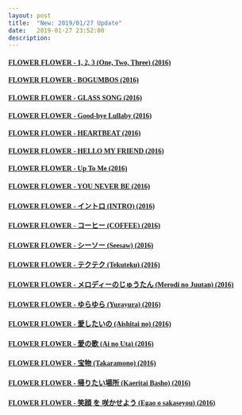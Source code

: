 ```yaml
---
layout: post
title:  "New: 2019/01/27 Update"
date:   2019-01-27 23:52:00
description: 
---
```


#### [<font face="Microsoft YaHei UI">FLOWER FLOWER - 1, 2, 3 (One, Two, Three) (2016)</font>](https://my.pcloud.com/publink/show?code=XZaTXK7ZVLnGUjK3iSRmrWOFWg67uk9zW9Py)  

<ul></ul>

#### [<font face="Microsoft YaHei UI">FLOWER FLOWER - BOGUMBOS (2016)</font>](https://my.pcloud.com/publink/show?code=XZ3TXK7Z1wRVo1eEbzui2l0wVRzLpyuvuTuX)  

<ul></ul>

#### [<font face="Microsoft YaHei UI">FLOWER FLOWER - GLASS SONG (2016)</font>](https://my.pcloud.com/publink/show?code=XZcTXK7Z7TRDDJsCgNVzzVhW2U0hDb2hyeiy)  

<ul></ul>

#### [<font face="Microsoft YaHei UI">FLOWER FLOWER - Good-bye Lullaby (2016)</font>](https://my.pcloud.com/publink/show?code=XZ7gXK7ZeHcEwGRg5Y4kAb77lsiN3YyY8b4y)  

<ul></ul>

#### [<font face="Microsoft YaHei UI">FLOWER FLOWER - HEARTBEAT (2016)</font>](https://my.pcloud.com/publink/show?code=XZVgXK7Z0oIJ6mFUrn7dgGpCXQRwBXgVcnkX)  

<ul></ul>

#### [<font face="Microsoft YaHei UI">FLOWER FLOWER - HELLO MY FRIEND (2016)</font>](https://my.pcloud.com/publink/show?code=XZ0gXK7ZVRQ9EpScpBjWbUHRtYmya7jsJzsV)  

<ul></ul>

#### [<font face="Microsoft YaHei UI">FLOWER FLOWER - Up To Me (2016)</font>](https://my.pcloud.com/publink/show?code=XZHgXK7ZqbaGH2ICq38hsVUw5PQk70e40Yvy)  

<ul></ul>

#### [<font face="Microsoft YaHei UI">FLOWER FLOWER - YOU NEVER BE (2016)</font>](https://my.pcloud.com/publink/show?code=XZzgXK7ZpLJ3YoU6FPQAONujuvoTPVyatJyX)  

<ul></ul>

#### [<font face="Microsoft YaHei UI">FLOWER FLOWER - イントロ (INTRO) (2016)</font>](https://my.pcloud.com/publink/show?code=XZRgXK7Z7079fAQotlu7lEUG7Q7GMuHF9uNV)  

<ul></ul>

#### [<font face="Microsoft YaHei UI">FLOWER FLOWER - コーヒー (COFFEE) (2016)</font>](https://my.pcloud.com/publink/show?code=XZ4gXK7ZTo5n6fmt3A8yQGucjUzLYbPhyJdy)  

<ul></ul>

#### [<font face="Microsoft YaHei UI">FLOWER FLOWER - シーソー (Seesaw) (2016)</font>](https://my.pcloud.com/publink/show?code=XZbgXK7ZJxMmmI9rqrYPjatOizck2Y1XyzIX)  

<ul></ul>

#### [<font face="Microsoft YaHei UI">FLOWER FLOWER - テクテク (Tekuteku) (2016)</font>](https://my.pcloud.com/publink/show?code=XZfgXK7ZxmVGbucHgtf87oVdDwBsHB3mFJXk)  

<ul></ul>

#### [<font face="Microsoft YaHei UI">FLOWER FLOWER - メロディーのじゅうたん (Merodi no Juutan) (2016)</font>](https://my.pcloud.com/publink/show?code=XZegXK7ZlFY49aohXIREKUuP4rYPy04IJoFk)  

<ul></ul>

#### [<font face="Microsoft YaHei UI">FLOWER FLOWER - ゆらゆら (Yurayura) (2016)</font>](https://my.pcloud.com/publink/show?code=XZTgXK7Zv9h4cDooCiQp4XmA5uJHnFwT7R5V)  

<ul></ul>

#### [<font face="Microsoft YaHei UI">FLOWER FLOWER - 愛したいの (Aishitai no) (2016)</font>](https://my.pcloud.com/publink/show?code=XZOgXK7ZKUWp7kNrFUkYe60fSiTn37gY8cG7)  

<ul></ul>

#### [<font face="Microsoft YaHei UI">FLOWER FLOWER - 愛の歌 (Ai no Uta) (2016)</font>](https://my.pcloud.com/publink/show?code=XZGgXK7ZuYIwHtQyAYy3YKKIJUJ6JhLF6uJk)  

<ul></ul>

#### [<font face="Microsoft YaHei UI">FLOWER FLOWER - 宝物 (Takaramono) (2016)</font>](https://my.pcloud.com/publink/show?code=XZKgXK7ZSJ1csvxNJ9VKjf7thIvkth5l9v8k)  

<ul></ul>

#### [<font face="Microsoft YaHei UI">FLOWER FLOWER - 帰りたい場所 (Kaeritai Basho) (2016)</font>](https://my.pcloud.com/publink/show?code=XZ7PXK7ZjM1fDVl1NQmIKEpmJb1a8uPdDjqX)  

<ul></ul>

#### [<font face="Microsoft YaHei UI">FLOWER FLOWER - 笑顔 を 咲かせよう (Egao o sakaseyou) (2016)</font>](https://my.pcloud.com/publink/show?code=XZXPXK7ZjhkzYO6kyT06AJdN4DecCmqfrQFX)  

